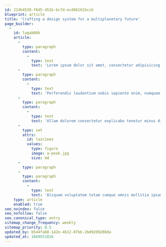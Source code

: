 ```yaml
---
id: 214b4538-f6d5-451b-bc7d-ecd66161bccb
blueprint: article
title: 'Crafting a design system for a multiplanetary future'
page_builder:
  -
    id: lagab06k
    article:
      -
        type: paragraph
        content:
          -
            type: text
            text: 'Lorem ipsum dolor sit amet, consectetur adipisicing elit. Provident nulla obcaecati unde vitae placeat exercitationem laudantium aspernatur vero dignissimos quae molestias enim libero voluptas numquam facilis, itaque quis quibusdam ex?'
      -
        type: paragraph
        content:
          -
            type: text
            text: 'Perferendis laudantium nobis sapiente enim, numquam sequi aliquid. In praesentium facilis ullam delectus voluptate dolorum perspiciatis cum corporis fugiat modi, dolore officia error provident nesciunt sint ab, aut aliquid dolores?'
      -
        type: paragraph
        content:
          -
            type: text
            text: 'Ullam dolorem consectetur explicabo tenetur minus dignissimos ad possimus officiis omnis soluta amet ut ipsa optio assumenda quaerat quibusdam magni, aliquid iste unde! Cum ea facere omnis fuga amet earum!'
      -
        type: set
        attrs:
          id: lazc1eex
          values:
            type: figure
            image: a-peak.jpg
            size: md
      -
        type: paragraph
      -
        type: paragraph
        content:
          -
            type: text
            text: 'Aliquam voluptatem totam cumque omnis mollitia ipsam aspernatur sint. Maxime molestias voluptatem modi quasi voluptas voluptate, ipsa quos quam quod illum laudantium alias quo distinctio commodi quis cumque enim vel!'
    type: article
    enabled: true
seo_noindex: false
seo_nofollow: false
seo_canonical_type: entry
sitemap_change_frequency: weekly
sitemap_priority: 0.5
updated_by: b544fa68-142e-4b12-87bb-2bd9208208da
updated_at: 1669551816
---
```

